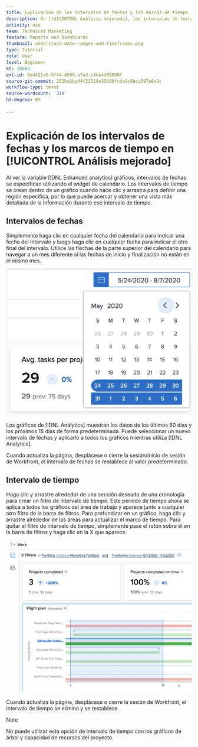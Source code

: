 ```yaml
---
title: Explicación de los intervalos de fechas y los marcos de tiempo
description: En [!UICONTROL Análisis mejorado], los intervalos de fechas se especifican mediante el widget de calendario. Los intervalos de tiempo se crean dentro de un gráfico.
activity: use
team: Technical Marketing
feature: Reports and Dashboards
thumbnail: understand-date-ranges-and-timeframes.png
type: Tutorial
role: User
level: Beginner
kt: 10043
exl-id: 9ed421a0-5f44-4096-a7ad-c4be4d00808f
source-git-commit: 252ba3ba44f22519a35899fcda9c6bca597a6c2c
workflow-type: tm+mt
source-wordcount: '319'
ht-degree: 0%

---
```


# Explicación de los intervalos de fechas y los marcos de tiempo en [!UICONTROL Análisis mejorado]

Al ver la variable [!DNL Enhanced analytics] gráficos, intervalos de fechas se especifican utilizando el widget de calendario. Los intervalos de tiempo se crean dentro de un gráfico cuando hace clic y arrastra para definir una región específica, por lo que puede acercar y obtener una vista más detallada de la información durante ese intervalo de tiempo.

## Intervalos de fechas

Simplemente haga clic en cualquier fecha del calendario para indicar una fecha del intervalo y luego haga clic en cualquier fecha para indicar el otro final del intervalo. Utilice las flechas de la parte superior del calendario para navegar a un mes diferente si las fechas de inicio y finalización no están en el mismo mes.

![Imagen de la selección de un intervalo de fechas mediante el widget de calendario](assets/section-1-3.png)

Los gráficos de [!DNL Analytics] muestran los datos de los últimos 60 días y los próximos 15 días de forma predeterminada. Puede seleccionar un nuevo intervalo de fechas y aplicarlo a todos los gráficos mientras utiliza [!DNL Analytics].

Cuando actualiza la página, desplácese o cierre la sesión/inicio de sesión de Workfront, el intervalo de fechas se restablece al valor predeterminado.

## Intervalo de tiempo

Haga clic y arrastre alrededor de una sección deseada de una cronología para crear un filtro de intervalo de tiempo. Este periodo de tiempo ahora se aplica a todos los gráficos del área de trabajo y aparece junto a cualquier otro filtro de la barra de filtros. Para profundizar en un gráfico, haga clic y arrastre alrededor de las áreas para actualizar el marco de tiempo. Para quitar el filtro de intervalo de tiempo, simplemente pase el ratón sobre él en la barra de filtros y haga clic en la X que aparece.

![Imagen de selección de un intervalo de fechas mediante clic y arrastre](assets/section-1-4.png)

Cuando actualiza la página, desplácese o cierre la sesión de Workfront, el intervalo de tiempo se elimina y se restablece.

>[!NOTE]
>
>No puede utilizar esta opción de intervalo de tiempo con los gráficos de árbol y capacidad de recursos del proyecto.
